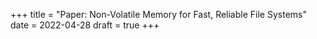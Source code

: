 +++
title = "Paper: Non-Volatile Memory for Fast, Reliable File Systems"
date = 2022-04-28
draft = true
+++
